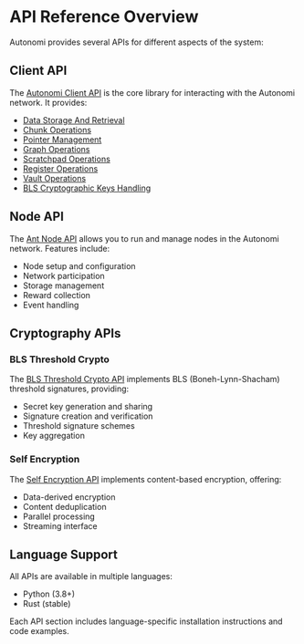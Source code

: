 # API Reference Overview

Autonomi provides several APIs for different aspects of the system:

## Client API

The [Autonomi Client API](autonomi-client/) is the core library for interacting with the Autonomi network. It provides:

* [Data Storage And Retrieval](autonomi-client/data.md)
* [Chunk Operations](autonomi-client/chunks.md)
* [Pointer Management](autonomi-client/pointer.md)
* [Graph Operations](autonomi-client/graphentry.md)
* [Scratchpad Operations](autonomi-client/scratchpad.md)
* [Register Operations](autonomi-client/register.md)
* [Vault Operations](autonomi-client/vault.md)
* [BLS Cryptographic Keys Handling](../core-concepts/bls-keys.md)

## Node API

The [Ant Node API](ant-node.md) allows you to run and manage nodes in the Autonomi network. Features include:

* Node setup and configuration
* Network participation
* Storage management
* Reward collection
* Event handling

## Cryptography APIs

### BLS Threshold Crypto

The [BLS Threshold Crypto API](blsttc.md) implements BLS (Boneh-Lynn-Shacham) threshold signatures, providing:

* Secret key generation and sharing
* Signature creation and verification
* Threshold signature schemes
* Key aggregation

### Self Encryption

The [Self Encryption API](self-encryption.md) implements content-based encryption, offering:

* Data-derived encryption
* Content deduplication
* Parallel processing
* Streaming interface

## Language Support

All APIs are available in multiple languages:

* Python (3.8+)
* Rust (stable)

Each API section includes language-specific installation instructions and code examples.
